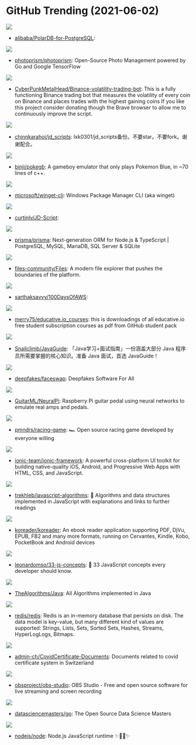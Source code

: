 # GitHub Trending (2021-06-02)

![](https://img.shields.io/badge/C-New%20171-green?style=flat-square&logo=appveyor)
- [alibaba/PolarDB-for-PostgreSQL](https://github.com/alibaba/PolarDB-for-PostgreSQL): 

![](https://img.shields.io/badge/Go-New%2070-green?style=flat-square&logo=appveyor)
- [photoprism/photoprism](https://github.com/photoprism/photoprism): Open-Source Photo Management powered by Go and Google TensorFlow

![](https://img.shields.io/badge/Python-New%20232-green?style=flat-square&logo=appveyor)
- [CyberPunkMetalHead/Binance-volatility-trading-bot](https://github.com/CyberPunkMetalHead/Binance-volatility-trading-bot): This is a fully functioning Binance trading bot that measures the volatility of every coin on Binance and places trades with the highest gaining coins If you like this project consider donating though the Brave browser to allow me to continuously improve the script.

![](https://img.shields.io/badge/JavaScript-New%2038-green?style=flat-square&logo=appveyor)
- [chinnkarahoi/jd_scripts](https://github.com/chinnkarahoi/jd_scripts): lxk0301/jd_scripts备份。不要star。不要fork。谢谢配合。

![](https://img.shields.io/badge/C%2B%2B-New%20197-green?style=flat-square&logo=appveyor)
- [binji/pokegb](https://github.com/binji/pokegb): A gameboy emulator that only plays Pokemon Blue, in ~70 lines of c++.

![](https://img.shields.io/badge/C%2B%2B-New%20238-green?style=flat-square&logo=appveyor)
- [microsoft/winget-cli](https://github.com/microsoft/winget-cli): Windows Package Manager CLI (aka winget)

![](https://img.shields.io/badge/Python-New%2019-green?style=flat-square&logo=appveyor)
- [curtinlv/JD-Script](https://github.com/curtinlv/JD-Script): 

![](https://img.shields.io/badge/TypeScript-New%20164-green?style=flat-square&logo=appveyor)
- [prisma/prisma](https://github.com/prisma/prisma): Next-generation ORM for Node.js & TypeScript | PostgreSQL, MySQL, MariaDB, SQL Server & SQLite

![](https://img.shields.io/badge/C%23-New%20159-green?style=flat-square&logo=appveyor)
- [files-community/Files](https://github.com/files-community/Files): A modern file explorer that pushes the boundaries of the platform.

![](https://img.shields.io/badge/none-New%2043-green?style=flat-square&logo=appveyor)
- [sarthaksavvy/100DaysOfAWS](https://github.com/sarthaksavvy/100DaysOfAWS): 

![](https://img.shields.io/badge/none-New%20250-green?style=flat-square&logo=appveyor)
- [merry75/educative.io_courses](https://github.com/merry75/educative.io_courses): this is downloadings of all educative.io free student subscription courses as pdf from GitHub student pack

![](https://img.shields.io/badge/Java-New%20132-green?style=flat-square&logo=appveyor)
- [Snailclimb/JavaGuide](https://github.com/Snailclimb/JavaGuide): 「Java学习+面试指南」一份涵盖大部分 Java 程序员所需要掌握的核心知识。准备 Java 面试，首选 JavaGuide！

![](https://img.shields.io/badge/Python-New%20257-green?style=flat-square&logo=appveyor)
- [deepfakes/faceswap](https://github.com/deepfakes/faceswap): Deepfakes Software For All

![](https://img.shields.io/badge/C%2B%2B-New%2074-green?style=flat-square&logo=appveyor)
- [GuitarML/NeuralPi](https://github.com/GuitarML/NeuralPi): Raspberry Pi guitar pedal using neural networks to emulate real amps and pedals.

![](https://img.shields.io/badge/JavaScript-New%20121-green?style=flat-square&logo=appveyor)
- [pmndrs/racing-game](https://github.com/pmndrs/racing-game): 🏎 Open source racing game developed by everyone willing

![](https://img.shields.io/badge/TypeScript-New%2053-green?style=flat-square&logo=appveyor)
- [ionic-team/ionic-framework](https://github.com/ionic-team/ionic-framework): A powerful cross-platform UI toolkit for building native-quality iOS, Android, and Progressive Web Apps with HTML, CSS, and JavaScript.

![](https://img.shields.io/badge/JavaScript-New%20127-green?style=flat-square&logo=appveyor)
- [trekhleb/javascript-algorithms](https://github.com/trekhleb/javascript-algorithms): 📝 Algorithms and data structures implemented in JavaScript with explanations and links to further readings

![](https://img.shields.io/badge/Lua-New%20170-green?style=flat-square&logo=appveyor)
- [koreader/koreader](https://github.com/koreader/koreader): An ebook reader application supporting PDF, DjVu, EPUB, FB2 and many more formats, running on Cervantes, Kindle, Kobo, PocketBook and Android devices

![](https://img.shields.io/badge/JavaScript-New%2046-green?style=flat-square&logo=appveyor)
- [leonardomso/33-js-concepts](https://github.com/leonardomso/33-js-concepts): 📜 33 JavaScript concepts every developer should know.

![](https://img.shields.io/badge/Java-New%20206-green?style=flat-square&logo=appveyor)
- [TheAlgorithms/Java](https://github.com/TheAlgorithms/Java): All Algorithms implemented in Java

![](https://img.shields.io/badge/C-New%2026-green?style=flat-square&logo=appveyor)
- [redis/redis](https://github.com/redis/redis): Redis is an in-memory database that persists on disk. The data model is key-value, but many different kind of values are supported: Strings, Lists, Sets, Sorted Sets, Hashes, Streams, HyperLogLogs, Bitmaps.

![](https://img.shields.io/badge/none-New%2043-green?style=flat-square&logo=appveyor)
- [admin-ch/CovidCertificate-Documents](https://github.com/admin-ch/CovidCertificate-Documents): Documents related to covid certificate system in Switzerland

![](https://img.shields.io/badge/C-New%20328-green?style=flat-square&logo=appveyor)
- [obsproject/obs-studio](https://github.com/obsproject/obs-studio): OBS Studio - Free and open source software for live streaming and screen recording

![](https://img.shields.io/badge/none-New%2077-green?style=flat-square&logo=appveyor)
- [datasciencemasters/go](https://github.com/datasciencemasters/go): The Open Source Data Science Masters

![](https://img.shields.io/badge/JavaScript-New%2029-green?style=flat-square&logo=appveyor)
- [nodejs/node](https://github.com/nodejs/node): Node.js JavaScript runtime ✨🐢🚀✨

